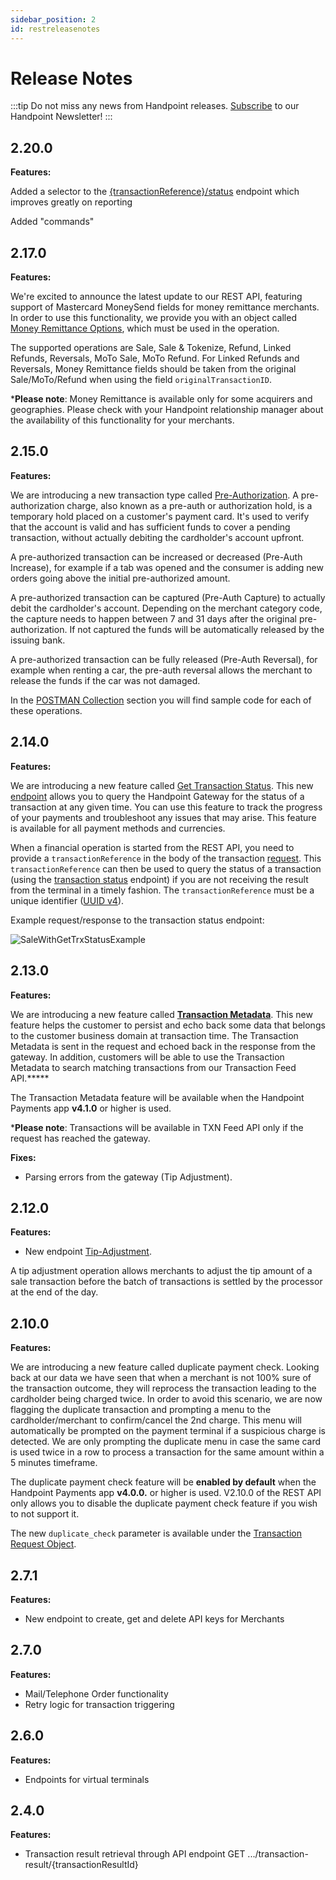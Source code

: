 ```yaml
---
sidebar_position: 2
id: restreleasenotes
---
```


# Release Notes

:::tip
Do not miss any news from Handpoint releases. [Subscribe](https://handpoint.us6.list-manage.com/subscribe?u=4d9dff9e7edb7e57a67a7b252&id=0a2179241e) to our Handpoint Newsletter!
:::

## 2.20.0
**Features:**

Added a selector to the [{transactionReference}/status](restendpoints.md#transactionstransactionreferencestatusselector) endpoint which improves greatly on reporting

Added "commands" 


## 2.17.0
**Features:**

We're excited to announce the latest update to our REST API, featuring support of Mastercard MoneySend fields for money remittance merchants. In order to use this functionality, we provide you with an object called [Money Remittance Options](restobjects.md#money-remittance-options), which must be used in the operation.

The supported operations are Sale, Sale & Tokenize, Refund, Linked Refunds, Reversals, MoTo Sale, MoTo Refund. For Linked Refunds and Reversals, Money Remittance fields should be taken from the original Sale/MoTo/Refund when using the field `originalTransactionID`.

***Please note**: Money Remittance is available only for some acquirers and geographies. Please check with your Handpoint relationship manager about the availability of this functionality for your merchants.


## 2.15.0
**Features:**

We are introducing a new transaction type called [Pre-Authorization](restobjects.md#operation-types-description). A pre-authorization charge, also known as a pre-auth or authorization hold, is a temporary hold placed on a customer's payment card. It's used to verify that the account is valid and has sufficient funds to cover a pending transaction, without actually debiting the cardholder's account upfront. 

A pre-authorized transaction can be increased or decreased (Pre-Auth Increase), for example if a tab was opened and the consumer is adding new orders going above the initial pre-authorized amount.  

A pre-authorized transaction can be captured (Pre-Auth Capture) to actually debit the cardholder's account. Depending on the merchant category code, the capture needs to happen between 7 and 31 days after the original pre-authorization. If not captured the funds will be automatically released by the issuing bank. 

A pre-authorized transaction can be fully released (Pre-Auth Reversal), for example when renting a car, the pre-auth reversal allows the merchant to release the funds if the car was not damaged.

In the [POSTMAN Collection](restapidownloads) section you will find sample code for each of these operations.

## 2.14.0
**Features:**

We are introducing a new feature called [Get Transaction Status](restendpoints.md#transactionstransactionreferencestatus). This new [endpoint](restendpoints.md#transactionstransactionreferencestatus) allows you to query the Handpoint Gateway for the status of a transaction at any given time. You can use this feature to track the progress of your payments and troubleshoot any issues that may arise. This feature is available for all payment methods and currencies. 

When a financial operation is started from the REST API, you need to provide a `transactionReference` in the body of the transaction [request](restobjects.md#transactionRequest). This `transactionReference` can then be used to query the status of a transaction (using the [transaction status](restendpoints.md#transactionstransactionreferencestatus) endpoint) if you are not receiving the result from the terminal in a timely fashion. The `transactionReference` must be a unique identifier ([UUID v4](https://en.wikipedia.org/wiki/Universally_unique_identifier#Version_4_(random))).

Example request/response to the transaction status endpoint:

![SaleWithGetTrxStatusExample](/img/RestAPIexample.png) 

## 2.13.0

**Features:**

We are introducing a new feature called [**Transaction Metadata**](restobjects.md#metadata). This new feature helps the customer to persist and echo back some data that belongs to the customer business domain at transaction time. The Transaction Metadata is sent in the request and echoed back in the response from the gateway. In addition, customers will be able to use the Transaction Metadata to search matching transactions from our Transaction Feed API.*****

The Transaction Metadata feature will be available when the Handpoint Payments app **v4.1.0** or higher is used.

***Please note**: Transactions will be available in TXN Feed API only if the request has reached the gateway.

**Fixes:**

- Parsing errors from the gateway (Tip Adjustment).

## 2.12.0
**Features:**
- New endpoint [Tip-Adjustment](restendpoints.md#transactionsguidtip-adjustment). 

A tip adjustment operation allows merchants to adjust the tip amount of a sale transaction before the batch of transactions is settled by the processor at the end of the day.


## 2.10.0
**Features:**

We are introducing a new feature called duplicate payment check. Looking back at our data we have seen that when a merchant is not 100% sure of the transaction outcome, they will reprocess the transaction leading to the cardholder being charged twice. In order to avoid this scenario, we are now flagging the duplicate transaction and prompting a menu to the cardholder/merchant to confirm/cancel the 2nd charge. This menu will automatically be prompted on the payment terminal if a suspicious charge is detected. We are only prompting the duplicate menu in case the same card is used twice in a row to process a transaction for the same amount within a 5 minutes timeframe.

The duplicate payment check feature will be **enabled by default** when the Handpoint Payments app **v4.0.0.** or higher is used. V2.10.0 of the REST API only allows you to disable the duplicate payment check feature if you wish to not support it.

The new `duplicate_check` parameter is available under the [Transaction Request Object](restobjects.md#transactionRequest). 

## 2.7.1
**Features:**
- New endpoint to create, get and delete API keys for Merchants

## 2.7.0
**Features:**

- Mail/Telephone Order functionality
- Retry logic for transaction triggering

## 2.6.0
**Features:**
- Endpoints for virtual terminals

## 2.4.0
**Features:**

- Transaction result retrieval through API endpoint GET .../transaction-result/{transactionResultId}
